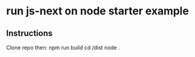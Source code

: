 # run js-next on node starter example

## Instructions
Clone repo then:
    npm run build
    cd /dist
    node .



